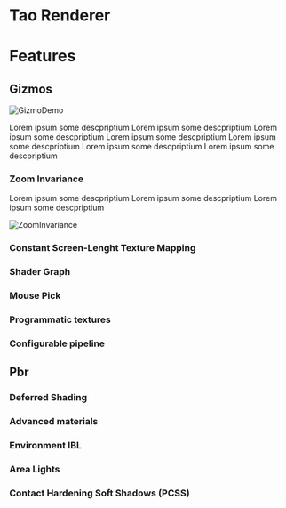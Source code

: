 # Tao Renderer



# Features
## Gizmos
![GizmoDemo](https://github.com/leoneruggiero/TestApp_OpenGL/assets/55357743/120fcb85-ab2a-46c1-86e6-9dfa3d65ae3f)

Lorem ipsum some descpriptium Lorem ipsum some descpriptium Lorem ipsum some descpriptium
Lorem ipsum some descpriptium Lorem ipsum some descpriptium Lorem ipsum some descpriptium 
Lorem ipsum some descpriptium

### Zoom Invariance
Lorem ipsum some descpriptium Lorem ipsum some descpriptium Lorem ipsum some descpriptium

![ZoomInvariance](https://github.com/leoneruggiero/TestApp_OpenGL/assets/55357743/5cf16902-38ee-4225-acbc-a2e5a7613f84)

### Constant Screen-Lenght Texture Mapping

### Shader Graph

### Mouse Pick

### Programmatic textures

### Configurable pipeline

## Pbr

### Deferred Shading

### Advanced materials

### Environment IBL

### Area Lights

### Contact Hardening Soft Shadows (PCSS)


